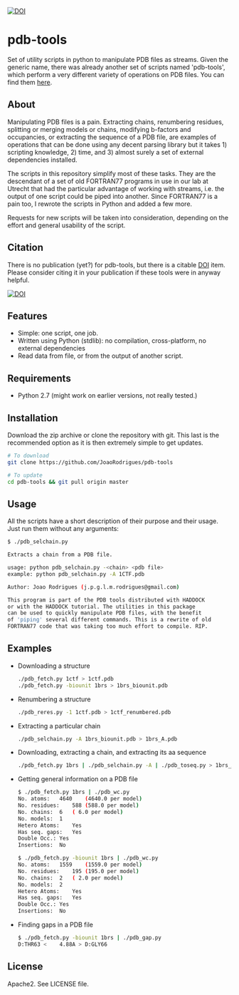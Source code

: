 [![DOI](https://zenodo.org/badge/27217350.svg)](https://zenodo.org/badge/latestdoi/27217350)

pdb-tools
================================================
Set of utility scripts in python to manipulate PDB files as streams. Given the generic name, there
was already another set of scripts named 'pdb-tools', which perform a very different variety of
operations on PDB files. You can find them [here](https://github.com/harmslab/pdbtools).

About
---------

Manipulating PDB files is a pain. Extracting chains, renumbering residues, splitting or merging
models or chains, modifying b-factors and occupancies, or extracting the sequence of a PDB file, are
examples of operations that can be done using any decent parsing library but it takes 1) scripting
knowledge, 2) time, and 3) almost surely a set of external dependencies installed.

The scripts in this repository simplify most of these tasks. They are the descendant of a set of old
FORTRAN77 programs in use in our lab at Utrecht that had the particular advantage of working with
streams, i.e. the output of one script could be piped into another. Since FORTRAN77 is a pain too, I
rewrote the scripts in Python and added a few more.

Requests for new scripts will be taken into consideration, depending on the effort and general
usability of the script.

Citation
------------
There is no publication (yet?) for pdb-tools, but there is a citable [DOI](http://dx.doi.org/10.5281/zenodo.31158) item. Please consider citing it in your publication if these tools were in anyway helpful.

[![DOI](https://zenodo.org/badge/18453/haddocking/pdb-tools.svg)](https://zenodo.org/badge/latestdoi/18453/haddocking/pdb-tools)

Features
------------
* Simple: one script, one job.
* Written using Python (stdlib): no compilation, cross-platform, no external dependencies
* Read data from file, or from the output of another script.

Requirements
------------
* Python 2.7 (might work on earlier versions, not really tested.)

Installation
------------
Download the zip archive or clone the repository with git. This last is the recommended option as it
is then extremely simple to get updates.

```bash
# To download
git clone https://github.com/JoaoRodrigues/pdb-tools

# To update
cd pdb-tools && git pull origin master
```

Usage
------------
All the scripts have a short description of their purpose and their usage. Just run them without any
arguments:
```bash
$ ./pdb_selchain.py

Extracts a chain from a PDB file.

usage: python pdb_selchain.py -<chain> <pdb file>
example: python pdb_selchain.py -A 1CTF.pdb

Author: Joao Rodrigues (j.p.g.l.m.rodrigues@gmail.com)

This program is part of the PDB tools distributed with HADDOCK
or with the HADDOCK tutorial. The utilities in this package
can be used to quickly manipulate PDB files, with the benefit
of 'piping' several different commands. This is a rewrite of old
FORTRAN77 code that was taking too much effort to compile. RIP.
```

Examples
------------

* Downloading a structure
   ```bash
   ./pdb_fetch.py 1ctf > 1ctf.pdb
   ./pdb_fetch.py -biounit 1brs > 1brs_biounit.pdb
   ```

* Renumbering a structure
   ```bash
   ./pdb_reres.py -1 1ctf.pdb > 1ctf_renumbered.pdb
   ```

* Extracting a particular chain
   ```bash
   ./pdb_selchain.py -A 1brs_biounit.pdb > 1brs_A.pdb
   ```

* Downloading, extracting a chain, and extracting its aa sequence
  ```bash
  ./pdb_fetch.py 1brs | ./pdb_selchain.py -A | ./pdb_toseq.py > 1brs_A.fasta
  ```

* Getting general information on a PDB file
   ```bash
   $ ./pdb_fetch.py 1brs | ./pdb_wc.py
   No. atoms:	4640	(4640.0 per model)
   No. residues:	588	(588.0 per model)
   No. chains:	6	( 6.0 per model)
   No. models:	1
   Hetero Atoms:	Yes
   Has seq. gaps:	Yes
   Double Occ.:	Yes
   Insertions:	No

   $ ./pdb_fetch.py -biounit 1brs | ./pdb_wc.py
   No. atoms:	1559	(1559.0 per model)
   No. residues:	195	(195.0 per model)
   No. chains:	2	( 2.0 per model)
   No. models:	2
   Hetero Atoms:	Yes
   Has seq. gaps:	Yes
   Double Occ.:	Yes
   Insertions:	No
   ```

* Finding gaps in a PDB file
   ```bash
   $ ./pdb_fetch.py -biounit 1brs | ./pdb_gap.py
   D:THR63 <    4.88A > D:GLY66
   ```

License
---------
Apache2. See LICENSE file.
